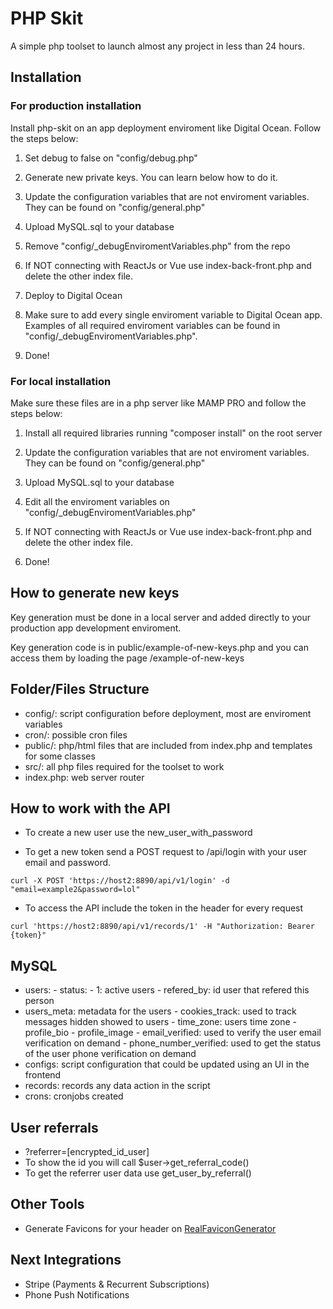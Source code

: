 # PHP Skit

A simple php toolset to launch almost any project in less than 24 hours.

## Installation

### For production installation

Install php-skit on an app deployment enviroment like Digital Ocean. Follow the steps below:

1. Set debug to false on "config/debug.php"

2. Generate new private keys. You can learn below how to do it.

3. Update the configuration variables that are not enviroment variables. They can be found on "config/general.php"

4. Upload MySQL.sql to your database 

5. Remove "config/_debugEnviromentVariables.php" from the repo

6. If NOT connecting with ReactJs or Vue use index-back-front.php and delete the other index file.

7. Deploy to Digital Ocean

8. Make sure to add every single enviroment variable to Digital Ocean app. Examples of all required enviroment variables can be found in "config/_debugEnviromentVariables.php".

9. Done!

### For local installation

Make sure these files are in a php server like MAMP PRO and follow the steps below:

1. Install all required libraries running "composer install" on the root server

2. Update the configuration variables that are not enviroment variables. They can be found on "config/general.php"

3. Upload MySQL.sql to your database

4. Edit all the enviroment variables on "config/_debugEnviromentVariables.php"

5. If NOT connecting with ReactJs or Vue use index-back-front.php and delete the other index file.

6. Done!

## How to generate new keys

Key generation must be done in a local server and added directly to your production app development enviroment. 

Key generation code is in public/example-of-new-keys.php and you can access them by loading the page /example-of-new-keys

## Folder/Files Structure

- config/: script configuration before deployment, most are enviroment variables
- cron/: possible cron files
- public/: php/html files that are included from index.php and templates for some classes
- src/: all php files required for the toolset to work
- index.php: web server router

## How to work with the API

- To create a new user use the new_user_with_password

- To get a new token send a POST request to /api/login with your user email and password.

```
curl -X POST 'https://host2:8890/api/v1/login' -d "email=example2&password=lol" 
```

- To access the API include the token in the header for every request

```
curl 'https://host2:8890/api/v1/records/1' -H "Authorization: Bearer {token}"
```

## MySQL

- users:
        - status:
                - 1: active users
        - refered_by: id user that refered this person
- users_meta: metadata for the users
        - cookies_track: used to track messages hidden showed to users
        - time_zone: users time zone
        - profile_bio
        - profile_image
        - email_verified: used to verify the user email verification on demand
        - phone_number_verified: used to get the status of the user phone verification on demand
- configs: script configuration that could be updated using an UI in the frontend
- records: records any data action in the script
- crons: cronjobs created

## User referrals

- ?referrer=[encrypted_id_user]
- To show the id you will call $user->get_referral_code()
- To get the referrer user data use get_user_by_referral()

## Other Tools

- Generate Favicons for your header on [RealFaviconGenerator](https://realfavicongenerator.net/)

## Next Integrations

- Stripe (Payments & Recurrent Subscriptions)
- Phone Push Notifications